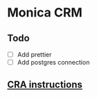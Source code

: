 # Monica CRM

## Todo
- [ ] Add prettier
- [ ] Add postgres connection

## [CRA instructions](./CRA_README.md)

